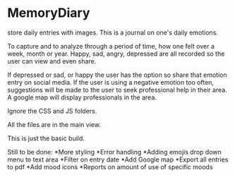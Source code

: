 # MemoryDiary

store daily entries with images.
This is a journal on one's daily emotions.

To capture and to analyze through a period of time, how one felt over a week, month or year.
Happy, sad, angry, depressed are all recorded so the user can view and even share.

If depressed or sad, or happy the user has the option so share that emotion entry on social media.
If the user is using a negative emotion too often, suggestions will be made to the user to seek professional help in their area.
A google map will display professionals in the area.


Ignore the CSS and JS folders.

All the files are in the main view.

This is just the basic build.

Still to be done:
*More styling
*Error handling
*Adding emojis drop down menu to text area
*Filter on entry date
*Add Google map
*Export all entries to pdf
*Add mood icons
*Reports on amount of use of specific moods
